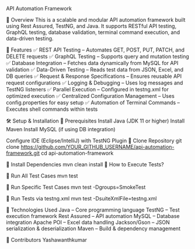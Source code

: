 API Automation Framework

📌 Overview
This is a scalable and modular API automation framework built using Rest Assured, TestNG, and Java. It supports RESTful API testing, GraphQL testing, database validation, terminal command execution, and data-driven testing.

🚀 Features
✅ REST API Testing – Automates GET, POST, PUT, PATCH, and DELETE requests
✅ GraphQL Testing – Supports query and mutation testing
✅ Database Integration – Fetches data dynamically from MySQL for API validation
✅ Data-Driven Testing – Reads test data from JSON, Excel, and DB queries
✅ Request & Response Specifications – Ensures reusable API request configurations
✅ Logging & Debugging – Uses log messages and TestNG listeners
✅ Parallel Execution – Configured in testng.xml for optimized execution
✅ Centralized Configuration Management – Uses config.properties for easy setup
✅ Automation of Terminal Commands – Executes shell commands within tests

🛠 Setup & Installation
🔹 Prerequisites
Install Java (JDK 11 or higher)
Install Maven
Install MySQL (if using DB integration)

Configure IDE (Eclipse/IntelliJ) with TestNG Plugin
🔹 Clone Repository
git clone https://github.com/YOUR_GITHUB_USERNAME/api-automation-framework.git
cd api-automation-framework

🔹 Install Dependencies
mvn clean install
📌 How to Execute Tests?

🔹 Run All Test Cases
mvn test

🔹 Run Specific Test Cases
mvn test -Dgroups=SmokeTest

🔹 Run Tests via testng.xml
mvn test -DsuiteXmlFile=testng.xml

📌 Technologies Used
Java – Core programming language
TestNG – Test execution framework
Rest Assured – API automation
MySQL – Database integration
Apache POI – Excel data handling
Jackson/Gson – JSON serialization & deserialization
Maven – Build & dependency management

👥 Contributors
Yashawanthkumar
